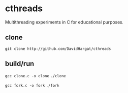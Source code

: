 # cthreads


Multithreading experiments  in C for educational purposes.


## clone


`git clone http://github.com/DavidHargat/cthreads`


## build/run


`gcc clone.c -o clone`
`./clone`


`gcc fork.c -o fork`
`./fork`

